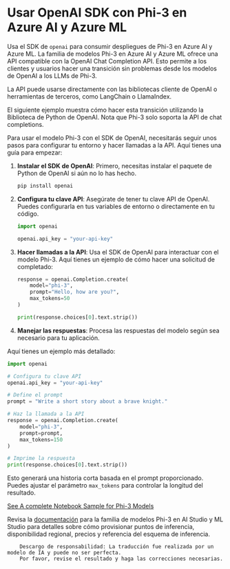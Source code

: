 # Usar OpenAI SDK con Phi-3 en Azure AI y Azure ML

Usa el SDK de `openai` para consumir despliegues de Phi-3 en Azure AI y Azure ML. La familia de modelos Phi-3 en Azure AI y Azure ML ofrece una API compatible con la OpenAI Chat Completion API. Esto permite a los clientes y usuarios hacer una transición sin problemas desde los modelos de OpenAI a los LLMs de Phi-3.

La API puede usarse directamente con las bibliotecas cliente de OpenAI o herramientas de terceros, como LangChain o LlamaIndex.

El siguiente ejemplo muestra cómo hacer esta transición utilizando la Biblioteca de Python de OpenAI. Nota que Phi-3 solo soporta la API de chat completions.

Para usar el modelo Phi-3 con el SDK de OpenAI, necesitarás seguir unos pasos para configurar tu entorno y hacer llamadas a la API. Aquí tienes una guía para empezar:

1. **Instalar el SDK de OpenAI**: Primero, necesitas instalar el paquete de Python de OpenAI si aún no lo has hecho.
   ```bash
   pip install openai
   ```

2. **Configura tu clave API**: Asegúrate de tener tu clave API de OpenAI. Puedes configurarla en tus variables de entorno o directamente en tu código.
   ```python
   import openai

   openai.api_key = "your-api-key"
   ```

3. **Hacer llamadas a la API**: Usa el SDK de OpenAI para interactuar con el modelo Phi-3. Aquí tienes un ejemplo de cómo hacer una solicitud de completado:
   ```python
   response = openai.Completion.create(
       model="phi-3",
       prompt="Hello, how are you?",
       max_tokens=50
   )

   print(response.choices[0].text.strip())
   ```

4. **Manejar las respuestas**: Procesa las respuestas del modelo según sea necesario para tu aplicación.

Aquí tienes un ejemplo más detallado:
```python
import openai

# Configura tu clave API
openai.api_key = "your-api-key"

# Define el prompt
prompt = "Write a short story about a brave knight."

# Haz la llamada a la API
response = openai.Completion.create(
    model="phi-3",
    prompt=prompt,
    max_tokens=150
)

# Imprime la respuesta
print(response.choices[0].text.strip())
```

Esto generará una historia corta basada en el prompt proporcionado. Puedes ajustar el parámetro `max_tokens` para controlar la longitud del resultado.

[See A complete Notebook Sample for Phi-3 Models](https://github.com/Azure/azureml-examples/blob/main/sdk/python/foundation-models/phi-3/openaisdk.ipynb)

Revisa la [documentación](https://learn.microsoft.com/azure/ai-studio/how-to/deploy-models-phi-3?WT.mc_id=aiml-137032-kinfeylo) para la familia de modelos Phi-3 en AI Studio y ML Studio para detalles sobre cómo provisionar puntos de inferencia, disponibilidad regional, precios y referencia del esquema de inferencia.

        Descargo de responsabilidad: La traducción fue realizada por un modelo de IA y puede no ser perfecta.
        Por favor, revise el resultado y haga las correcciones necesarias.